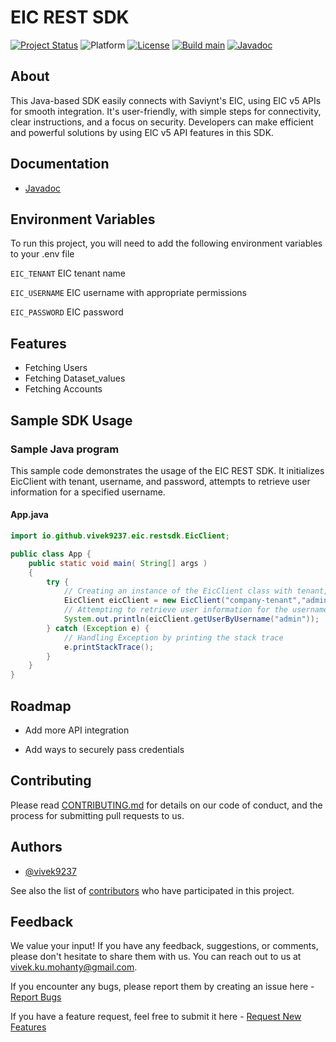# EIC REST SDK

[![Project Status](http://opensource.box.com/badges/active.svg)](http://opensource.box.com/badges)
![Platform](https://img.shields.io/badge/java-%3E%3D8-blue)
[![License](https://img.shields.io/badge/license-MIT-blue)](https://raw.githubusercontent.com/vivek9237/eic-sdk-java/main/LICENSE)
[![Build main](https://github.com/vivek9237/eic-sdk-java/actions/workflows/release.yml/badge.svg)](https://github.com/vivek9237/eic-sdk-java/actions/workflows/release.yml)
[![Javadoc](https://img.shields.io/badge/javadoc-blue)](https://vivek9237.github.io/eic-sdk-java/javadoc/)


## About
This Java-based SDK easily connects with Saviynt's EIC, using EIC v5 APIs for smooth integration. It's user-friendly, with simple steps for connectivity, clear instructions, and a focus on security. Developers can make efficient and powerful solutions by using EIC v5 API features in this SDK.

## Documentation
- [Javadoc](https://vivek9237.github.io/eic-sdk-java/javadoc/)

## Environment Variables
To run this project, you will need to add the following environment variables to your .env file

`EIC_TENANT` EIC tenant name

`EIC_USERNAME` EIC username with appropriate permissions

`EIC_PASSWORD` EIC password

## Features

- Fetching Users
- Fetching Dataset_values
- Fetching Accounts

## Sample SDK Usage
### Sample Java program

This sample code demonstrates the usage of the EIC REST SDK.
It initializes EicClient with tenant, username, and password, attempts to retrieve user information for a specified username.

#### App.java
```Java
import io.github.vivek9237.eic.restsdk.EicClient;

public class App {
    public static void main( String[] args )
    {
        try {
            // Creating an instance of the EicClient class with tenant, username, and password parameters
            EicClient eicClient = new EicClient("company-tenant","admin","strongestPassword");
            // Attempting to retrieve user information for the username "admin"
            System.out.println(eicClient.getUserByUsername("admin"));
        } catch (Exception e) {
            // Handling Exception by printing the stack trace
            e.printStackTrace();
        }
    }
}
```
## Roadmap

- Add more API integration

- Add ways to securely pass credentials

## Contributing

Please read [CONTRIBUTING.md](https://github.com/vivek9237/eic-sdk-java/blob/main/CONTRIBUTING.md) for details on our code of conduct, and the process for submitting pull requests to us.

## Authors

- [@vivek9237](https://www.github.com/vivek9237)

See also the list of [contributors](https://github.com/vivek9237/eic-sdk-java/graphs/contributors) who have participated in this project.

## Feedback
We value your input! If you have any feedback, suggestions, or comments, please don't hesitate to share them with us. You can reach out to us at vivek.ku.mohanty@gmail.com.

If you encounter any bugs, please report them by creating an issue here - [Report Bugs](https://github.com/vivek9237/eic-sdk-java/issues/new?assignees=&labels=&projects=&template=bug_report.md&title=)

If you have a feature request, feel free to submit it here - [Request New Features](https://github.com/vivek9237/eic-sdk-java/issues/new?assignees=&labels=&projects=&template=feature_request.md&title=)
